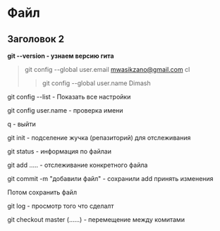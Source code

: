# Файл
## Заголовок 2

**git --version - узнаем версию гита**

>git config --global user.email mwasikzano@gmail.com
cl
>>git config --global user.name Dimash

git config --list - Показать все настройки

git config user.name - проверка имени

q - выйти

git init - подселение жучка (репазиторий) для отслеживания

git status - информация по файлаи

git add ..... - отслеживание конкретного файла

git commit -m "добавили файл" - сохранили add  принять изменения

Потом сохранить файл

git log - просмотр того что сделалт

git checkout master (......) - перемещение между комитами
